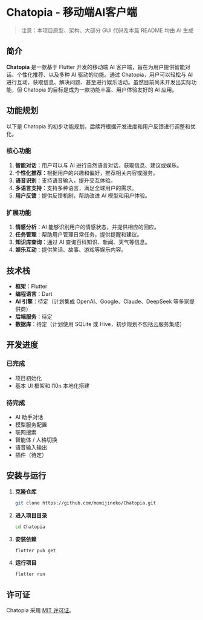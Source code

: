 # Chatopia - 移动端AI客户端

> 注意：本项目原型、架构、大部分 GUI 代码及本篇 README 均由 AI 生成

## 简介

**Chatopia** 是一款基于 Flutter 开发的移动端 AI 客户端，旨在为用户提供智能对话、个性化推荐、以及多种 AI 驱动的功能。通过 Chatopia，用户可以轻松与 AI 进行互动，获取信息、解决问题、甚至进行娱乐活动。虽然目前尚未开发出实际功能，但 Chatopia 的目标是成为一款功能丰富、用户体验友好的 AI 应用。

## 功能规划

以下是 Chatopia 的初步功能规划，后续将根据开发进度和用户反馈进行调整和优化。

### 核心功能
1. **智能对话**：用户可以与 AI 进行自然语言对话，获取信息、建议或娱乐。
2. **个性化推荐**：根据用户的兴趣和偏好，推荐相关内容或服务。
3. **语音识别**：支持语音输入，提升交互体验。
4. **多语言支持**：支持多种语言，满足全球用户的需求。
5. **用户反馈**：提供反馈机制，帮助改进 AI 模型和用户体验。

### 扩展功能
1. **情感分析**：AI 能够识别用户的情感状态，并提供相应的回应。
2. **任务管理**：帮助用户管理日常任务，提供提醒和建议。
3. **知识库查询**：通过 AI 查询百科知识、新闻、天气等信息。
4. **娱乐互动**：提供笑话、故事、游戏等娱乐内容。

## 技术栈

- **框架**：Flutter
- **编程语言**：Dart
- **AI 引擎**：待定（计划集成 OpenAI、Google、Claude、DeepSeek 等多家提供商）
- **后端服务**：待定
- **数据库**：待定（计划使用 SQLite 或 Hive，初步规划不包括云服务集成）

## 开发进度

### 已完成
- 项目初始化
- 基本 UI 框架和 l10n 本地化搭建

### 待完成
- AI 助手对话
- 模型服务配置
- 联网搜索
- 智能体 / 人格切换
- 语音输入输出
- 插件（待定）

## 安装与运行

1. **克隆仓库**
   ```bash
   git clone https://github.com/momijineko/Chatopia.git
   ```
2. **进入项目目录**
   ```bash
   cd Chatopia
   ```
3. **安装依赖**
   ```bash
   flutter pub get
   ```
4. **运行项目**
   ```bash
   flutter run
   ```

## 许可证

Chatopia 采用 [MIT 许可证](LICENSE)。